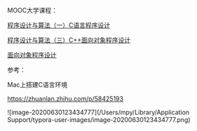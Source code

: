 MOOC大学课程：

[程序设计与算法（一）C语言程序设计](https://www.icourse163.org/course/PKU-1001553023)

[程序设计与算法（三）C++面向对象程序设计](https://www.icourse163.org/course/PKU-1002029030)

[面向对象程序设计](https://www.icourse163.org/learn/NKU-1206155803?tid=1455075446#/learn/content)

参考：

Mac上搭建C语言环境

https://zhuanlan.zhihu.com/p/58425193

![image-20200630123434777](/Users/mpy/Library/Application Support/typora-user-images/image-20200630123434777.png)

